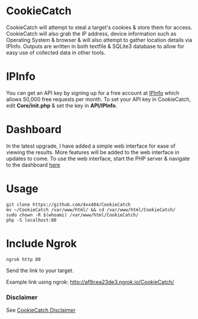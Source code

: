 # CookieCatch
CookieCatch will attempt to steal a target's cookies & store them for access. CookieCatch will also grab the IP address, device information such as Operating System & browser & will also attempt to gather location details via IPInfo. Outputs are written in both textfile & SQLite3 database to allow for easy use of collected data in other tools.

# IPInfo
You can get an API key by signing up for a free account at [IPInfo](https://ipinfo.io/) which allows 50,000 free requests per month. To set your API key in CookieCatch, edit **Core/init.php** & set the key in **API/IPInfo**.  

# Dashboard  
In the latest upgrade, I have added a simple web interface for ease of viewing the results. More features will be added to the web interface in updates to come. To use the web interface, start the PHP server & navigate to the dashboard [here](http://127.0.0.1/dashboard.php)  

# Usage
```
git clone https://github.com/4xx404/CookieCatch
mv ~/CookieCatch /var/www/html/ && cd /var/www/html/CookieCatch/
sudo chown -R $(whoami) /var/www/html/CookieCatch/
php -S localhost:80
```

# Include Ngrok
```
ngrok http 80
```

Send the link to your target.  

Example link using ngrok: http://af9cea23de3.ngrok.io/CookieCatch/

### Disclaimer  
See [CookieCatch Disclaimer](https://github.com/4xx404/CookieCatch/blob/master/DISCLAIMER.md)
